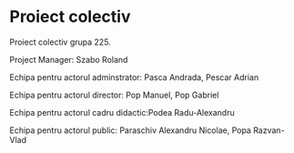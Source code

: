 Proiect colectiv
================

Proiect colectiv grupa 225. 

Project Manager: Szabo Roland

Echipa pentru actorul adminstrator: Pasca Andrada, Pescar Adrian

Echipa pentru actorul director: Pop Manuel, Pop Gabriel

Echipa pentru actorul cadru didactic:Podea Radu-Alexandru

Echipa pentru actorul public: Paraschiv Alexandru Nicolae, Popa Razvan-Vlad

